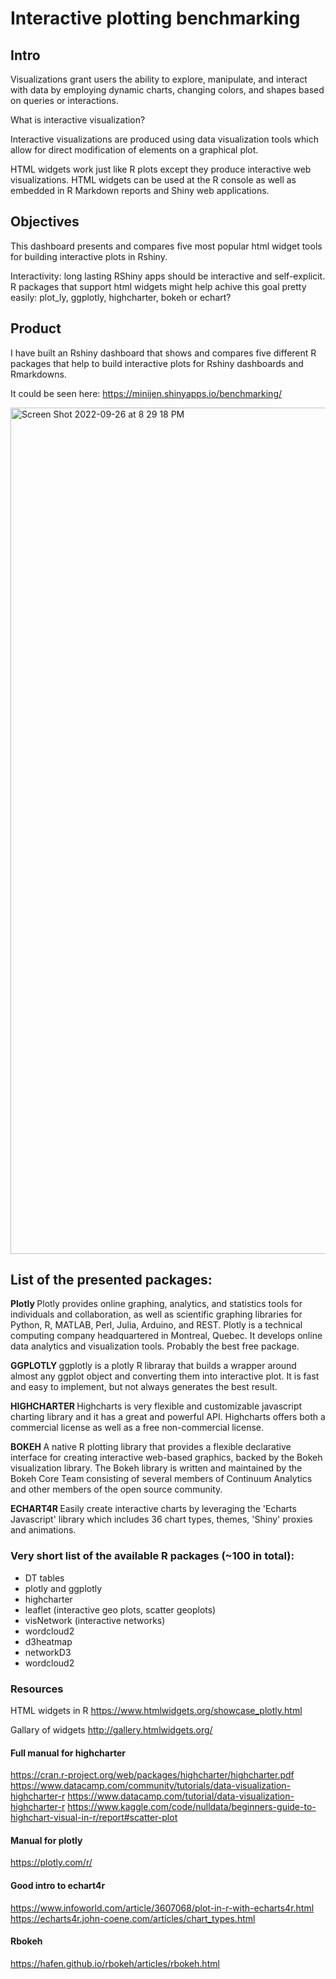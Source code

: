 # Interactive plotting benchmarking

## Intro

Visualizations grant users the ability to explore, manipulate, and interact with data by employing dynamic charts, changing colors, and shapes based on queries or interactions. 

What is interactive visualization?

Interactive visualizations are produced using data visualization tools which allow for direct modification of elements on a graphical plot.

HTML widgets work just like R plots except they produce interactive web visualizations. HTML widgets can be used at the R console as well as embedded in R Markdown reports and Shiny web applications. 

## Objectives

This dashboard presents and compares five most popular html widget tools for building interactive plots in Rshiny. 

Interactivity: long lasting RShiny apps should be interactive and self-explicit. R packages that support html widgets might help achive this goal pretty easily: plot_ly, ggplotly, highcharter, bokeh or echart? 

## Product

I have built an Rshiny dashboard that shows and compares five different R packages that help to build interactive plots for Rshiny dashboards and Rmarkdowns.

It could be seen here: https://minijen.shinyapps.io/benchmarking/


<img width="1354" alt="Screen Shot 2022-09-26 at 8 29 18 PM" src="https://user-images.githubusercontent.com/20693710/192404342-eeba23cc-cb94-4ca6-b20e-6787e0f1baad.png">


## List of the presented packages:

<b> Plotly </b>
Plotly provides online graphing, analytics, and statistics tools for individuals and collaboration, as well as scientific graphing libraries for Python, R, MATLAB, Perl, Julia, Arduino, and REST. Plotly is a technical computing company headquartered in Montreal, Quebec. It develops online data analytics and visualization tools. Probably the best free package. 

<b> GGPLOTLY </b>
ggplotly is a plotly R libraray that builds a wrapper around almost any ggplot object and converting them into interactive plot. It is fast and easy to implement, but not always generates the best result.

<b> HIGHCHARTER </b>
Highcharts is very flexible and customizable javascript charting library and it has a great and powerful API. Highcharts offers both a commercial license as well as a free non-commercial license. 

<b> BOKEH </b>
A native R plotting library that provides a flexible declarative interface for creating interactive web-based graphics, backed by the Bokeh visualization library. The Bokeh library is written and maintained by the Bokeh Core Team consisting of several members of Continuum Analytics and other members of the open source community. 

<b> ECHART4R </b>
Easily create interactive charts by leveraging the 'Echarts Javascript' library which includes 36 chart types, themes, 'Shiny' proxies and animations.


### Very short list of the available R packages (~100 in total):

- DT tables
- plotly and ggplotly
- highcharter
- leaflet (interactive geo plots, scatter geoplots)
- visNetwork (interactive networks)
- wordcloud2
- d3heatmap
- networkD3
- wordcloud2

### Resources

HTML widgets in R
https://www.htmlwidgets.org/showcase_plotly.html

Gallary of widgets
http://gallery.htmlwidgets.org/

#### Full manual for highcharter
https://cran.r-project.org/web/packages/highcharter/highcharter.pdf
https://www.datacamp.com/community/tutorials/data-visualization-highcharter-r
https://www.datacamp.com/tutorial/data-visualization-highcharter-r
https://www.kaggle.com/code/nulldata/beginners-guide-to-highchart-visual-in-r/report#scatter-plot

#### Manual for plotly
https://plotly.com/r/

#### Good intro to echart4r
https://www.infoworld.com/article/3607068/plot-in-r-with-echarts4r.html
https://echarts4r.john-coene.com/articles/chart_types.html


#### Rbokeh 
https://hafen.github.io/rbokeh/articles/rbokeh.html


<br/>
<br/>

                  
